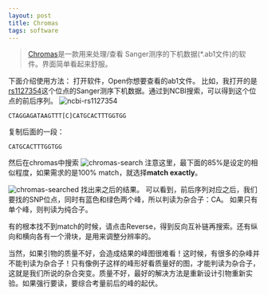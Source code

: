 ```yaml
---
layout: post
title: Chromas
tags: software
---
```

> [Chromas](http://technelysium.com.au/wp/chromas/)是一款用来处理/查看 Sanger测序的下机数据(\*.ab1文件)的软件。界面简单看起来舒服。

下面介绍使用方法：
打开软件，Open你想要查看的ab1文件。
比如，我打开的是[rs1127354](https://www.ncbi.nlm.nih.gov/projects/SNP/snp_ref.cgi?rs=1127354)这个位点的Sanger测序下机数据。通过到NCBI搜索，可以得到这个位点的前后序列。
![ncbi-rs1127354](https://github.com/pzweuj/pzweuj.github.io/raw/master/downloads/images/ncbi_rs1127354.png)

```
CTAGGAGATAAGTTT[C]CATGCACTTTGGTGG
```
复制后面的一段：
```
CATGCACTTTGGTGG
```

然后在chromas中搜索
![chromas-search](https://github.com/pzweuj/pzweuj.github.io/raw/master/downloads/images/chromas_rs1127354_search.png)
注意这里，最下面的85%是设定的相似程度，如果需求的是100% match，就选择**match exactly**。

![chromas-searched](https://github.com/pzweuj/pzweuj.github.io/raw/master/downloads/images/chromas_rs1127354_searched.png)
找出来之后的结果。
可以看到，前后序列对应之后，我们要找的SNP位点，同时有蓝色和绿色两个峰，所以判读为杂合子：CA。
如果只有单个峰，则判读为纯合子。

有的根本找不到match的时候，请点击Reverse，得到反向互补链再搜索。还有纵向和横向各有一个滑块，是用来调整分辨率的。

当然，如果引物的质量不好，会造成结果的峰图很难看！这时候，有很多的杂峰并不能判读为杂合子！只有像例子这样的峰形好看质量好的图，才能判读为杂合子，这就是我们所说的杂合突变。质量不好，最好的解决方法是重新设计引物重新实验。如果强行要读，要综合考量前后的峰的起伏。